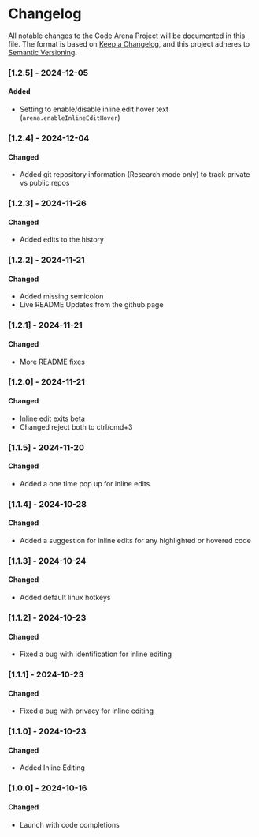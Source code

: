 # Changelog
All notable changes to the Code Arena Project will be documented in this file.
The format is based on [Keep a Changelog](https://keepachangelog.com/en/1.0.0/),
and this project adheres to [Semantic Versioning](https://semver.org/spec/v2.0.0.html).

### [1.2.5] - 2024-12-05
#### Added
- Setting to enable/disable inline edit hover text (`arena.enableInlineEditHover`)

### [1.2.4] - 2024-12-04
#### Changed
- Added git repository information (Research mode only) to track private vs public repos

### [1.2.3] - 2024-11-26
#### Changed
- Added edits to the history

### [1.2.2] - 2024-11-21
#### Changed
- Added missing semicolon
- Live README Updates from the github page

### [1.2.1] - 2024-11-21
#### Changed
- More README fixes

### [1.2.0] - 2024-11-21
#### Changed
- Inline edit exits beta
- Changed reject both to ctrl/cmd+3

### [1.1.5] - 2024-11-20
#### Changed
- Added a one time pop up for inline edits.

### [1.1.4] - 2024-10-28
#### Changed
- Added a suggestion for inline edits for any highlighted or hovered code

### [1.1.3] - 2024-10-24
#### Changed
- Added default linux hotkeys

### [1.1.2] - 2024-10-23
#### Changed
- Fixed a bug with identification for inline editing

### [1.1.1] - 2024-10-23
#### Changed
- Fixed a bug with privacy for inline editing

### [1.1.0] - 2024-10-23
#### Changed
- Added Inline Editing

### [1.0.0] - 2024-10-16
#### Changed
- Launch with code completions

